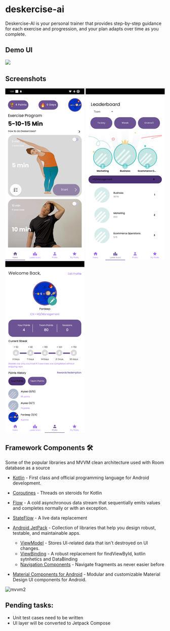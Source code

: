 # deskercise-ai
Deskercise-AI is your personal trainer that provides step-by-step guidance for each exercise and progression, and your plan adapts over time as you complete.

## Demo UI
<img src="art/demo.gif" width="250" />

## Screenshots
<p float="center">
  <img src="art/screen_1.png" width="250" />
  <img src="art/screen_2.png" width="250" />
  <img src="art/screen_3.png" width="250" />
</p>

## Framework Components 🛠

Some of the popular libraries and MVVM clean architecture used with Room database as a source

* [Kotlin](https://kotlinlang.org/) - First class and official programming language for Android development.

* [Coroutines](https://kotlinlang.org/docs/reference/coroutines-overview.html) - Threads on steroids for Kotlin
* [Flow](https://kotlin.github.io/kotlinx.coroutines/kotlinx-coroutines-core/kotlinx.coroutines.flow/-flow/) - A cold asynchronous data stream that sequentially emits values and completes normally or with an exception.
* [StateFlow](https://kotlin.github.io/kotlinx.coroutines/kotlinx-coroutines-core/kotlinx.coroutines.flow/-state-flow/) - A live data replacement

* [Android JetPack](https://developer.android.com/jetpack) - Collection of libraries that help you design robust, testable, and maintainable apps.
   * [ViewModel](https://developer.android.com/topic/libraries/architecture/viewmodel) - Stores UI-related data that isn't destroyed on UI changes.
   * [ViewBinding](https://developer.android.com/topic/libraries/view-binding) - A robust replacement for findViewById, kotlin sytnhetics and DataBinding
   * [Navigation Components](https://developer.android.com/guide/navigation/navigation-getting-started) - Navigate fragments as never easier before
* [Material Components for Android](https://github.com/material-components/material-components-android) - Modular and customizable Material Design UI components for Android.

![mvvm2](https://user-images.githubusercontent.com/1812129/68319008-e9d39d00-00bd-11ea-9245-ebedd2a2c067.png)

## Pending tasks:

* Unit test cases need to be written
* UI layer will be converted to Jetpack Compose


